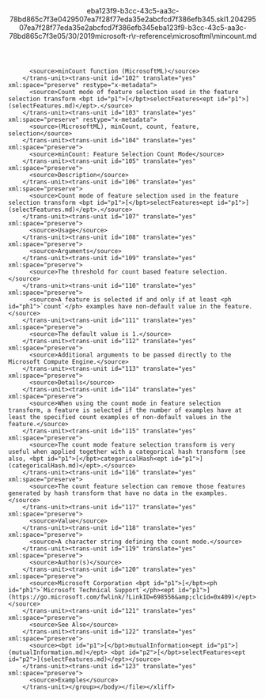 <?xml version="1.0"?><xliff version="1.2" xmlns="urn:oasis:names:tc:xliff:document:1.2" xmlns:xsi="http://www.w3.org/2001/XMLSchema-instance" xsi:schemaLocation="urn:oasis:names:tc:xliff:document:1.2 xliff-core-1.2-transitional.xsd"><file datatype="xml" original="mincount.md" source-language="en-US" target-language="en-US"><header><tool tool-id="mdxliff" tool-name="mdxliff" tool-version="1.0-8ab897d" tool-company="Microsoft" /><xliffext:skl_file_name xmlns:xliffext="urn:microsoft:content:schema:xliffextensions">eba123f9-b3cc-43c5-aa3c-78bd865c7f3e0429507ea7f28f77eda35e2abcfcd7f386efb345.skl</xliffext:skl_file_name><xliffext:version xmlns:xliffext="urn:microsoft:content:schema:xliffextensions">1.2</xliffext:version><xliffext:ms.openlocfilehash xmlns:xliffext="urn:microsoft:content:schema:xliffextensions">0429507ea7f28f77eda35e2abcfcd7f386efb345</xliffext:ms.openlocfilehash><xliffext:ms.sourcegitcommit xmlns:xliffext="urn:microsoft:content:schema:xliffextensions">eba123f9-b3cc-43c5-aa3c-78bd865c7f3e</xliffext:ms.sourcegitcommit><xliffext:ms.lasthandoff xmlns:xliffext="urn:microsoft:content:schema:xliffextensions">05/30/2019</xliffext:ms.lasthandoff><xliffext:ms.openlocfilepath xmlns:xliffext="urn:microsoft:content:schema:xliffextensions">microsoft-r\r-reference\microsoftml\mincount.md</xliffext:ms.openlocfilepath></header><body><group id="content" extype="content"><trans-unit id="101" translate="yes" xml:space="preserve" restype="x-metadata">
          <source>minCount function (MicrosoftML)</source>
        </trans-unit><trans-unit id="102" translate="yes" xml:space="preserve" restype="x-metadata">
          <source>Count mode of feature selection used in the feature selection transform <bpt id="p1">[</bpt>selectFeatures<ept id="p1">](selectFeatures.md)</ept>.</source>
        </trans-unit><trans-unit id="103" translate="yes" xml:space="preserve" restype="x-metadata">
          <source>(MicrosoftML), minCount, count, feature, selection</source>
        </trans-unit><trans-unit id="104" translate="yes" xml:space="preserve">
          <source>minCount: Feature Selection Count Mode</source>
        </trans-unit><trans-unit id="105" translate="yes" xml:space="preserve">
          <source>Description</source>
        </trans-unit><trans-unit id="106" translate="yes" xml:space="preserve">
          <source>Count mode of feature selection used in the feature selection transform <bpt id="p1">[</bpt>selectFeatures<ept id="p1">](selectFeatures.md)</ept>.</source>
        </trans-unit><trans-unit id="107" translate="yes" xml:space="preserve">
          <source>Usage</source>
        </trans-unit><trans-unit id="108" translate="yes" xml:space="preserve">
          <source>Arguments</source>
        </trans-unit><trans-unit id="109" translate="yes" xml:space="preserve">
          <source>The threshold for count based feature selection.</source>
        </trans-unit><trans-unit id="110" translate="yes" xml:space="preserve">
          <source>A feature is selected if and only if at least <ph id="ph1">`count`</ph> examples have non-default value in the feature.</source>
        </trans-unit><trans-unit id="111" translate="yes" xml:space="preserve">
          <source>The default value is 1.</source>
        </trans-unit><trans-unit id="112" translate="yes" xml:space="preserve">
          <source>Additional arguments to be passed directly to the Microsoft Compute Engine.</source>
        </trans-unit><trans-unit id="113" translate="yes" xml:space="preserve">
          <source>Details</source>
        </trans-unit><trans-unit id="114" translate="yes" xml:space="preserve">
          <source>When using the count mode in feature selection transform, a feature is selected if the number of examples have at least the specified count examples of non-default values in the feature.</source>
        </trans-unit><trans-unit id="115" translate="yes" xml:space="preserve">
          <source>The count mode feature selection transform is very useful when applied together with a categorical hash transform (see also, <bpt id="p1">[</bpt>categoricalHash<ept id="p1">](categoricalHash.md)</ept>.</source>
        </trans-unit><trans-unit id="116" translate="yes" xml:space="preserve">
          <source>The count feature selection can remove those features generated by hash transform that have no data in the examples.</source>
        </trans-unit><trans-unit id="117" translate="yes" xml:space="preserve">
          <source>Value</source>
        </trans-unit><trans-unit id="118" translate="yes" xml:space="preserve">
          <source>A character string defining the count mode.</source>
        </trans-unit><trans-unit id="119" translate="yes" xml:space="preserve">
          <source>Author(s)</source>
        </trans-unit><trans-unit id="120" translate="yes" xml:space="preserve">
          <source>Microsoft Corporation <bpt id="p1">[</bpt><ph id="ph1">`Microsoft Technical Support`</ph><ept id="p1">](https://go.microsoft.com/fwlink/?LinkID=698556&amp;clcid=0x409)</ept></source>
        </trans-unit><trans-unit id="121" translate="yes" xml:space="preserve">
          <source>See Also</source>
        </trans-unit><trans-unit id="122" translate="yes" xml:space="preserve">
          <source><bpt id="p1">[</bpt>mutualInformation<ept id="p1">](mutualInformation.md)</ept> <bpt id="p2">[</bpt>selectFeatures<ept id="p2">](selectFeatures.md)</ept></source>
        </trans-unit><trans-unit id="123" translate="yes" xml:space="preserve">
          <source>Examples</source>
        </trans-unit></group></body></file></xliff>